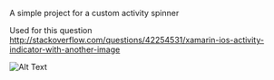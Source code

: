 A simple project for a custom activity spinner



Used for this question http://stackoverflow.com/questions/42254531/xamarin-ios-activity-indicator-with-another-image




![Alt Text](https://github.com/b099l3/StackOverflow/raw/master/CustomActivitySpinner/demo.gif)
